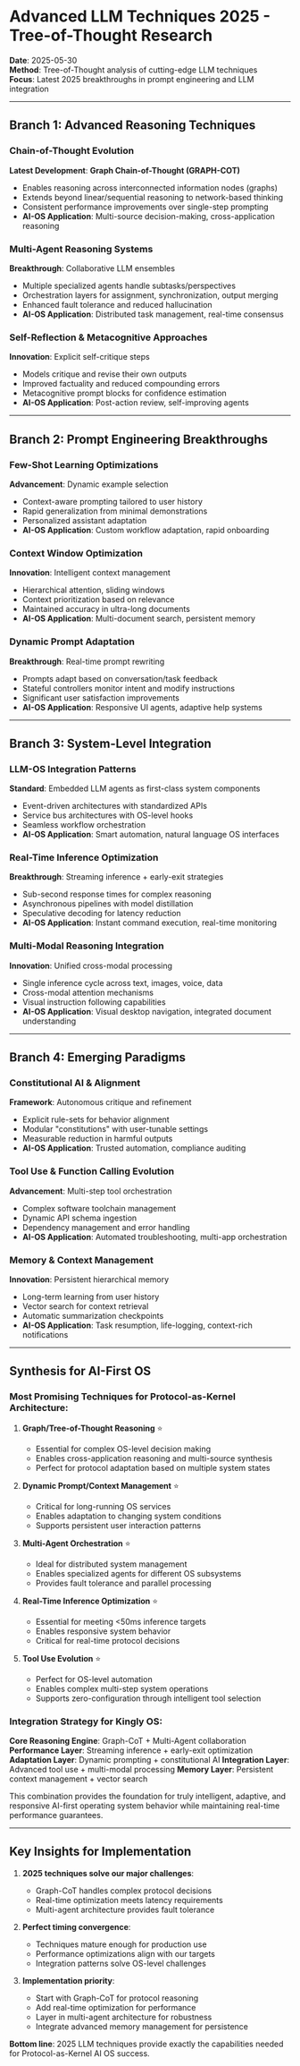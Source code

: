 # Advanced LLM Techniques 2025 - Tree-of-Thought Research

**Date**: 2025-05-30  
**Method**: Tree-of-Thought analysis of cutting-edge LLM techniques  
**Focus**: Latest 2025 breakthroughs in prompt engineering and LLM integration

---

## Branch 1: Advanced Reasoning Techniques

### Chain-of-Thought Evolution
**Latest Development**: **Graph Chain-of-Thought (GRAPH-COT)**
- Enables reasoning across interconnected information nodes (graphs)
- Extends beyond linear/sequential reasoning to network-based thinking
- Consistent performance improvements over single-step prompting
- **AI-OS Application**: Multi-source decision-making, cross-application reasoning

### Multi-Agent Reasoning Systems  
**Breakthrough**: Collaborative LLM ensembles
- Multiple specialized agents handle subtasks/perspectives
- Orchestration layers for assignment, synchronization, output merging
- Enhanced fault tolerance and reduced hallucination
- **AI-OS Application**: Distributed task management, real-time consensus

### Self-Reflection & Metacognitive Approaches
**Innovation**: Explicit self-critique steps
- Models critique and revise their own outputs
- Improved factuality and reduced compounding errors
- Metacognitive prompt blocks for confidence estimation
- **AI-OS Application**: Post-action review, self-improving agents

---

## Branch 2: Prompt Engineering Breakthroughs

### Few-Shot Learning Optimizations
**Advancement**: Dynamic example selection
- Context-aware prompting tailored to user history
- Rapid generalization from minimal demonstrations
- Personalized assistant adaptation
- **AI-OS Application**: Custom workflow adaptation, rapid onboarding

### Context Window Optimization
**Innovation**: Intelligent context management
- Hierarchical attention, sliding windows
- Context prioritization based on relevance
- Maintained accuracy in ultra-long documents
- **AI-OS Application**: Multi-document search, persistent memory

### Dynamic Prompt Adaptation
**Breakthrough**: Real-time prompt rewriting
- Prompts adapt based on conversation/task feedback
- Stateful controllers monitor intent and modify instructions
- Significant user satisfaction improvements
- **AI-OS Application**: Responsive UI agents, adaptive help systems

---

## Branch 3: System-Level Integration

### LLM-OS Integration Patterns
**Standard**: Embedded LLM agents as first-class system components
- Event-driven architectures with standardized APIs
- Service bus architectures with OS-level hooks
- Seamless workflow orchestration
- **AI-OS Application**: Smart automation, natural language OS interfaces

### Real-Time Inference Optimization
**Breakthrough**: Streaming inference + early-exit strategies
- Sub-second response times for complex reasoning
- Asynchronous pipelines with model distillation
- Speculative decoding for latency reduction
- **AI-OS Application**: Instant command execution, real-time monitoring

### Multi-Modal Reasoning Integration
**Innovation**: Unified cross-modal processing
- Single inference cycle across text, images, voice, data
- Cross-modal attention mechanisms
- Visual instruction following capabilities
- **AI-OS Application**: Visual desktop navigation, integrated document understanding

---

## Branch 4: Emerging Paradigms

### Constitutional AI & Alignment
**Framework**: Autonomous critique and refinement
- Explicit rule-sets for behavior alignment
- Modular "constitutions" with user-tunable settings
- Measurable reduction in harmful outputs
- **AI-OS Application**: Trusted automation, compliance auditing

### Tool Use & Function Calling Evolution
**Advancement**: Multi-step tool orchestration
- Complex software toolchain management
- Dynamic API schema ingestion
- Dependency management and error handling
- **AI-OS Application**: Automated troubleshooting, multi-app orchestration

### Memory & Context Management
**Innovation**: Persistent hierarchical memory
- Long-term learning from user history
- Vector search for context retrieval
- Automatic summarization checkpoints
- **AI-OS Application**: Task resumption, life-logging, context-rich notifications

---

## Synthesis for AI-First OS

### Most Promising Techniques for Protocol-as-Kernel Architecture:

1. **Graph/Tree-of-Thought Reasoning** ⭐
   - Essential for complex OS-level decision making
   - Enables cross-application reasoning and multi-source synthesis
   - Perfect for protocol adaptation based on multiple system states

2. **Dynamic Prompt/Context Management** ⭐
   - Critical for long-running OS services
   - Enables adaptation to changing system conditions
   - Supports persistent user interaction patterns

3. **Multi-Agent Orchestration** ⭐
   - Ideal for distributed system management
   - Enables specialized agents for different OS subsystems
   - Provides fault tolerance and parallel processing

4. **Real-Time Inference Optimization** ⭐
   - Essential for meeting <50ms inference targets
   - Enables responsive system behavior
   - Critical for real-time protocol decisions

5. **Tool Use Evolution** ⭐
   - Perfect for OS-level automation
   - Enables complex multi-step system operations
   - Supports zero-configuration through intelligent tool selection

### Integration Strategy for Kingly OS:

**Core Reasoning Engine**: Graph-CoT + Multi-Agent collaboration
**Performance Layer**: Streaming inference + early-exit optimization  
**Adaptation Layer**: Dynamic prompting + constitutional AI
**Integration Layer**: Advanced tool use + multi-modal processing
**Memory Layer**: Persistent context management + vector search

This combination provides the foundation for truly intelligent, adaptive, and responsive AI-first operating system behavior while maintaining real-time performance guarantees.

---

## Key Insights for Implementation

1. **2025 techniques solve our major challenges**:
   - Graph-CoT handles complex protocol decisions
   - Real-time optimization meets latency requirements
   - Multi-agent architecture provides fault tolerance

2. **Perfect timing convergence**:
   - Techniques mature enough for production use
   - Performance optimizations align with our targets
   - Integration patterns solve OS-level challenges

3. **Implementation priority**:
   - Start with Graph-CoT for protocol reasoning
   - Add real-time optimization for performance
   - Layer in multi-agent architecture for robustness
   - Integrate advanced memory management for persistence

**Bottom line**: 2025 LLM techniques provide exactly the capabilities needed for Protocol-as-Kernel AI OS success.